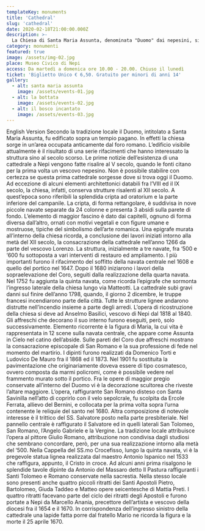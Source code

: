 ```yaml
---
templateKey: monuments
title: 'Cathedral'
slug: 'cathedral'
date: 2020-02-18T21:00:00.000Z
description: >-
  La Chiesa di Santa Maria Assunta, denominata "Duomo" dai nepesini, si erge sull'area di un antico foro romano. L'attuale edificio è risultato di una serie di rifacimenti. La cripta al suo interno e l'altare maggiore con le sue decorazioni scultoree sono sicuramente gli elementi di maggior pregio.
category: monumenti
featured: true
image: /assets/img-02.jpg
place: Museo Civico di Nepi
access: Da martedì a domenica ore 10.00 - 20.00. Chiuso il lunedì
ticket: 'Biglietto Unico € 6,50. Gratuito per minori di anni 14'
gallery:
  - alt: santa maria assunta
    image: /assets/events-01.jpg
  - alt: la bottata
    image: /assets/events-02.jpg
  - alt: il bosco incantato
    image: /assets/events-03.jpg
---
```

English Version Secondo la tradizione locale il Duomo, intitolato a Santa Maria Assunta, fu edificato sopra un tempio pagano. In effetti la chiesa sorge in un’area occupata anticamente dal foro romano.
L’edificio visibile attualmente è il risultato di una serie rifacimenti che hanno interessato la struttura sino al secolo scorso. Le prime notizie dell’esistenza di una cattedrale a Nepi   vengono fatte risalire al V secolo, quando le fonti citano per la prima volta un vescovo nepesino.
Non è possibile stabilire con certezza se questa prima cattedrale sorgesse dove si trova oggi il Duomo. Ad eccezione di alcuni elementi architettonici databili fra l’VIII ed il IX secolo, la  chiesa, infatti,  conserva strutture risalenti al XII secolo. A quest’epoca sono riferibili la splendida cripta ad oratorium e la parte inferiore del campanile.  La cripta, di forma rettangolare, è suddivisa in nove piccole navate separate da 24 colonne e presenta 3 absidi sulla parete di fondo.
L’elemento di maggior fascino è dato dai capitelli, ognuno di forma diversa dall’altro,  ornati   con motivi vegetali e con figure umane e mostruose, tipiche del simbolismo dell’arte romanica.
Una epigrafe murata all’interno della chiesa ricorda, a conclusione dei lavori iniziati intorno alla metà del XII secolo, la consacrazione della cattedrale nell’anno 1266 da parte del vescovo Lorenzo. La struttura, inizialmente a tre navate, fra  ‘500 e ‘600 fu sottoposta a vari interventi di restauro ed ampliamento. I più importanti furono il rifacimento del soffitto della navata centrale nel 1608 e quello del portico  nel 1647.  Dopo il 1680 iniziarono i lavori della sopraelevazione del Coro, seguiti dalla realizzazione della quarta navata.  Nel 1752 fu aggiunta la quinta navata, come ricorda l’epigrafe che sormonta l’ingresso laterale della chiesa lungo via Matteotti. La cattedrale subì gravi danni sul finire dell’anno 1798, quando, il giorno 2 dicembre, le truppe francesi incendiarono parte della città.  Tutte le strutture lignee andarono distrutte nell’incendio insieme a parte degli arredi. L’opera di ricostruzione della chiesa si deve ad Anselmo Basilici, vescovo di Nepi dal 1818 al 1840.  Gli affreschi che decorano il suo interno furono eseguiti, però, solo successivamente.
Elemento ricorrente è la figura di Maria, la cui vita è rappresentata in 12 scene sulla navata centrale, che appare come Assunta in Cielo nel catino dell’abside.
Sulle pareti del Coro due affreschi mostrano la consacrazione episcopale di San Romano e la sua professione di fede nel momento del martirio. I dipinti furono realizzati da Domenico Torti e Ludovico De Mauro fra il 1868 ed il 1873.
Nel 1901 fu sostituita la pavimentazione che originariamente doveva essere di tipo cosmatesco, ovvero composta da marmi policromi, come è possibile vedere nel frammento murato sotto il portico.
Fra le opere di maggior pregio conservate all’interno del Duomo vi è la decorazione scultorea che riveste l’altare maggiore.
L’opera, raffigurante San Romano disteso con Santa Savinilla nell’atto di coprirlo con il velo sepolcrale, fu scolpita da Ercole Ferrata, allievo del Bernini, e collocata per la prima volta sopra l’urna contenente le reliquie del santo nel 1680.
Altra composizione di notevole interesse è il trittico del SS. Salvatore posto nella parte presbiteriale.
 Nel pannello centrale è raffigurato il Salvatore ed in quelli laterali San Tolomeo, San Romano, l’Angelo Gabriele e la Vergine. La tradizione locale attribuisce l’opera al pittore Giulio Romano, attribuzione non condivisa dagli studiosi che sembrano concordare, però, per una sua realizzazione intorno alla metà del ‘500.
Nella Cappella del SS.mo Crocefisso, lungo la quinta navata,  vi è la pregevole statua lignea realizzata dal maestro Antonio Ispanico nel 1533 che raffigura, appunto, il Cristo in croce.
Ad alcuni anni prima risalgono le splendide tavole dipinte da Antonio del Massaro detto Il Pastura raffiguranti i Santi Tolomeo e Romano conservate nella sacrestia.
Nella stesso locale sono presenti anche quattro piccoli ritratti dei Santi Apostoli Pietro, Bartolomeo, Giuda Taddeo e Matteo opere seicentesche di Mattia Preti.
I quattro ritratti facevano parte del ciclo dei ritratti degli Apostoli e furono portate a Nepi da Marcello Anania, precettore dell’artista e vescovo della diocesi fra il 1654 e il 1670.
In corrispondenza dell’ingresso sinistro della cattedrale una lapide fatta porre dal fratello Mario ne ricorda la figura e la morte il 25 aprile 1670.